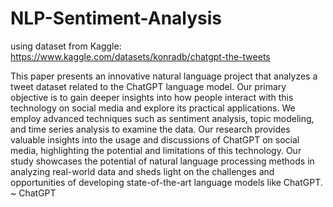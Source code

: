 # NLP-Sentiment-Analysis

using dataset from Kaggle: https://www.kaggle.com/datasets/konradb/chatgpt-the-tweets 

This paper presents an innovative natural language project that analyzes a tweet dataset related to the ChatGPT language model. Our primary objective is to gain deeper insights into how people interact with this technology on social media and explore its practical applications. We employ advanced techniques such as sentiment analysis, topic modeling, and time series analysis to examine the data. Our research provides valuable insights into the usage and discussions of ChatGPT on social media, highlighting the potential and limitations of this technology. Our study showcases the potential of natural language processing methods in analyzing real-world data and sheds light on the challenges and opportunities of developing state-of-the-art language models like ChatGPT. ~ ChatGPT
